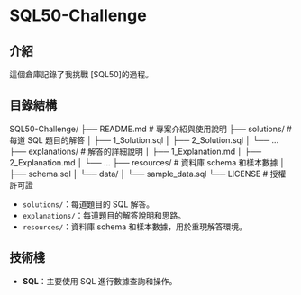 # SQL50-Challenge

## 介紹
這個倉庫記錄了我挑戰 [SQL50]的過程。

## 目錄結構
SQL50-Challenge/ ├── README.md # 專案介紹與使用說明 ├── solutions/ # 每道 SQL 題目的解答 │ ├── 1_Solution.sql │ ├── 2_Solution.sql │ └── ... ├── explanations/ # 解答的詳細說明 │ ├── 1_Explanation.md │ ├── 2_Explanation.md │ └── ... ├── resources/ # 資料庫 schema 和樣本數據 │ ├── schema.sql │ └── data/ │ └── sample_data.sql └── LICENSE # 授權許可證
- `solutions/`：每道題目的 SQL 解答。
- `explanations/`：每道題目的解答說明和思路。
- `resources/`：資料庫 schema 和樣本數據，用於重現解答環境。


## 技術棧
- **SQL**：主要使用 SQL 進行數據查詢和操作。

